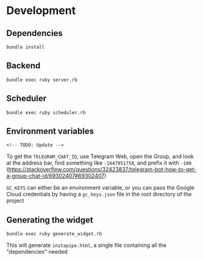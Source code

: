 # Development

## Dependencies

```
bundle install
```

## Backend

```
bundle exec ruby server.rb
```

## Scheduler

```
bundle exec ruby scheduler.rb
```

## Environment variables

```
<!-- TODO: Update -->
```


To get the `TELEGRAM_CHAT_ID`, use Telegram Web, open the Group, and look at the address bar, find something like `-1647951758`, and prefix it with `-100` (https://stackoverflow.com/questions/32423837/telegram-bot-how-to-get-a-group-chat-id/69302407#69302407)

`GC_KEYS` can either be an environment variable, or you can pass the Google Cloud credentials by having a `gc_keys.json` file in the root directory of the project

## Generating the widget

```
bundle exec ruby generate_widget.rb
```

This will generate `instapipe.html`, a single file containing all the "dependencies" needed
